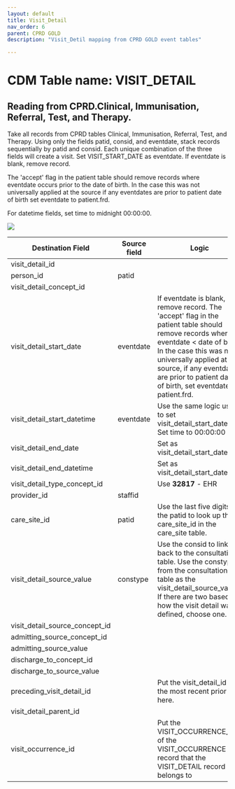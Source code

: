 ```yaml
---
layout: default
title: Visit_Detail
nav_order: 6
parent: CPRD GOLD
description: "Visit_Detil mapping from CPRD GOLD event tables"

---
```



# CDM Table name: VISIT_DETAIL

## Reading from CPRD.Clinical, Immunisation, Referral, Test, and Therapy.

Take all records from CPRD tables Clinical, Immunisation, Referral, Test, and Therapy. Using only the fields patid, consid, and eventdate, stack records sequentially by patid and consid. Each unique combination of the three fields will create a visit. Set VISIT_START_DATE as eventdate. If eventdate is blank, remove record. 

The 'accept' flag in the patient table should remove records where eventdate occurs prior to the date of birth. In the case this was not universally applied at the source if any eventdates are prior to patient date of birth set eventdate to patient.frd. 

For datetime fields, set time to midnight 00:00:00.

![](images/image8.png)

| Destination Field | Source field | Logic | Comment field |
| --- | --- | --- | --- |
| visit_detail_id |  |  | Autogenerate |
| person_id | patid |  |  |
| visit_detail_concept_id |  |  | 9202 - OP |
| visit_detail_start_date | eventdate | If eventdate is blank, remove record. The 'accept' flag in the patient table should remove records where eventdate < date of birth. In the case this was not universally applied at the source, if any eventdates are prior to patient date of birth, set eventdate to patient.frd. |  |
| visit_detail_start_datetime | eventdate | Use the same logic used to set visit_detail_start_date. Set time to 00:00:00 |  |
| visit_detail_end_date |  | Set as visit_detail_start_date  | |
| visit_detail_end_datetime |  | Set as visit_detail_start_datetime |  |
| visit_detail_type_concept_id |  | Use **32817** - EHR |  |
| provider_id | staffid |  |  |
| care_site_id | patid | Use the last five digits of the patid to look up the care_site_id in the care_site table. |  |
| visit_detail_source_value | constype | Use the consid to link back to the consultation table. Use the constype from the consultation table as the visit_detail_source_value. If there are two based on how the visit detail was defined, choose one. |  |
| visit_detail_source_concept_id |  |  | 0 |
| admitting_source_concept_id |  |  |  |
| admitting_source_value |  |  | NULL |
| discharge_to_concept_id |  |  |  |
| discharge_to_source_value |  |  | NULL |
| preceding_visit_detail_id |  | Put the visit_detail_id of the most recent prior visit here. |  |
| visit_detail_parent_id |  |  |  |
| visit_occurrence_id |  | Put the VISIT_OCCURRENCE_ID of the VISIT_OCCURRENCE record that the VISIT_DETAIL record belongs to |  |
